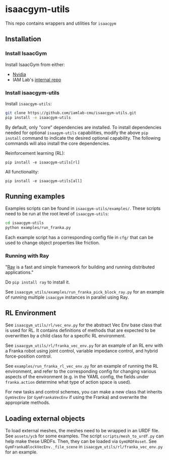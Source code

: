 # isaacgym-utils
This repo contains wrappers and utilities for `isaacgym`

## Installation

### Install IsaacGym

Install IsaacGym from either:
- [Nvidia](https://developer.nvidia.com/isaac-gym)
- IAM Lab's [internal repo](https://github.com/iamlab-cmu/isaacgym.git)

### Install isaacgym-utils

Install `isaacgym-utils`:

```bash
git clone https://github.com/iamlab-cmu/isaacgym-utils.git
pip install -e isaacgym-utils
```

By default, only "core" dependencies are installed. To install dependencies needed for optional `isaagym-utils` capabilities, modify the above `pip install` command to indicate the desired optional capability. The following commands will also install the core dependencies.

Reinforcement learning (RL):
```
pip install -e isaacgym-utils[rl]
```

All functionality:
```
pip install -e isaacgym-utils[all]
```

## Running examples

Examples scripts can be found in `isaacgym-utils/examples/`.
These scripts need to be run at the root level of `isaacgym-utils`:

```bash
cd isaacgym-utils
python examples/run_franka.py
```

Each example script has a corresponding config file in `cfg/` that can be used to change object properties like friction.

### Running with Ray
"[Ray](https://github.com/ray-project/ray) is a fast and simple framework for building and running distributed
applications."

Do `pip install ray` to install it.

See `isaacgym_utils/examples/run_franka_pick_block_ray.py` for an example of
running multiple `isaacgym` instances in parallel using Ray.

## RL Environment
See `isaacgym_utils/rl/vec_env.py` for the abstract Vec Env base class that is used for RL.
It contains definitions of methods that are expected to be overwritten by a child class for a specific RL environment.

See `isaacgym_utils/rl/franka_vec_env.py` for an example of an RL env with a Franka robot using joint control, variable impedance control, and hybrid force-position control.

See `examples/run_franka_rl_vec_env.py` for an example of running the RL environment, and refer to the corresponding config for changing various aspects of the environment (e.g. in the YAML config, the fields under `franka.action` determine what type of action space is used).

For new tasks and control schemes, you can make a new class that inherits `GymVecEnv` (or `GymFrankaVecEnv` if using the Franka) and overwrite the appropriate methods.

## Loading external objects
To load external meshes, the meshes need to be wrapped in an URDF file.
See `assets/ycb` for some examples.
The script `scripts/mesh_to_urdf.py` can help make these URDFs.
Then, they can be loaded via `GymURDFAsset`.
See `GymFrankaBlockVecEnv._file_scene` in `isaacgym_utils/rl/franka_vec_env.py` for an example.
